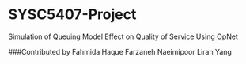 # SYSC5407-Project
Simulation of Queuing Model Effect on Quality of Service Using OpNet

###Contributed by
    Fahmida Haque
    Farzaneh Naeimipoor
    Liran Yang 

